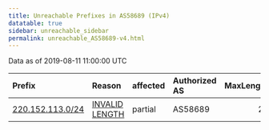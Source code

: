 ```yaml
---
title: Unreachable Prefixes in AS58689 (IPv4)
datatable: true
sidebar: unreachable_sidebar
permalink: unreachable_AS58689-v4.html
---
```


Data as of 2019-08-11 11:00:00 UTC


<div class="datatable-begin"></div>

| Prefix                                                     | Reason                                                                                                     | affected   | Authorized AS   |   MaxLength | Anchor                                       |   unreachable /24s |
|:-----------------------------------------------------------|:-----------------------------------------------------------------------------------------------------------|:-----------|:----------------|------------:|:---------------------------------------------|-------------------:|
| [220.152.113.0/24](https://stat.ripe.net/220.152.113.0/24) | [INVALID LENGTH](https://rpki-validator.ripe.net/announcement-preview?asn=AS58689&prefix=220.152.113.0/24) | partial    | AS58689         |          22 | [APNIC](unreachable_APNIC_RPKI_Root-v4.html) |                  1 |

<div class="datatable-end"></div>